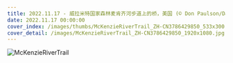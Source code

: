 ```yaml
---
title: 2022.11.17 - 威拉米特国家森林麦肯齐河步道上的桥，美国 (© Don Paulson/Danita Delimont)
date: 2022.11.17 00:00:00
cover_index: /images/thumbs/McKenzieRiverTrail_ZH-CN3786429850_533x300.jpg
cover_detail: /images/McKenzieRiverTrail_ZH-CN3786429850_1920x1080.jpg
---
```


![McKenzieRiverTrail](/images/McKenzieRiverTrail_ZH-CN3786429850_1920x1080.jpg)
